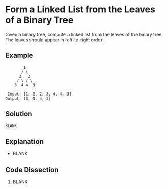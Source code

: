 # Form a Linked List from the Leaves of a Binary Tree
Given a binary tree, compute a linked list from the leaves of the binary tree. The leaves should appear in left-to-right order.

## Example
```
        1
       / \
      2   2
     / \ / \
    3  4 4  3

 Input: [1, 2, 2, 3, 4, 4, 3]
Output: [3, 4, 4, 3]
```

## Solution
```python
BLANK
```

## Explanation
* BLANK

## Code Dissection
1. BLANK